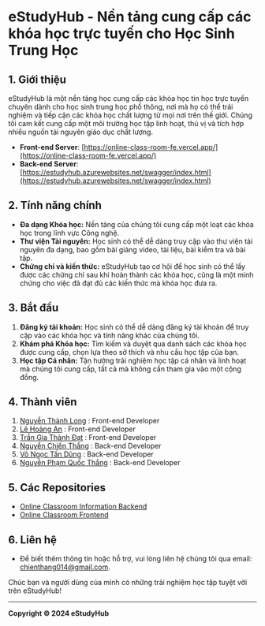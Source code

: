 
# eStudyHub - Nền tảng cung cấp các khóa học trực tuyến cho Học Sinh Trung Học

## 1. Giới thiệu
eStudyHub là một nền tảng học cung cấp các khóa học tin học trực tuyến chuyên dành cho học sinh trung học phổ thông, nơi mà họ có thể trải nghiệm và tiếp cận các khóa học chất lượng từ mọi nơi trên thế giới. Chúng tôi cam kết cung cấp một môi trường học tập linh hoạt, thú vị và tích hợp nhiều nguồn tài nguyên giáo dục chất lượng.

- **Front-end Server**: [https://online-class-room-fe.vercel.app/](https://online-class-room-fe.vercel.app/)
- **Back-end Server**: [https://estudyhub.azurewebsites.net/swagger/index.html](https://estudyhub.azurewebsites.net/swagger/index.html)

## 2. Tính năng chính
- **Đa dạng Khóa học:** Nền tảng của chúng tôi cung cấp một loạt các khóa học trong lĩnh vực Công nghệ.
- **Thư viện Tài nguyên:** Học sinh có thể dễ dàng truy cập vào thư viện tài nguyên đa dạng, bao gồm bài giảng video, tài liệu, bài kiểm tra và bài tập.
- **Chứng chỉ và kiến thức:** eStudyHub tạo cơ hội để học sinh có thể lấy được các chứng chỉ sau khi hoàn thành các khóa học, cũng là một minh chứng cho việc đã đạt đủ các kiến thức mà khóa học đưa ra.

## 3. Bắt đầu
1. **Đăng ký tài khoản:** Học sinh có thể dễ dàng đăng ký tài khoản để truy cập vào các khóa học và tính năng khác của chúng tôi.
2. **Khám phá Khóa học:** Tìm kiếm và duyệt qua danh sách các khóa học được cung cấp, chọn lựa theo sở thích và nhu cầu học tập của bạn.
3. **Học tập Cá nhân:** Tận hưởng trải nghiệm học tập cá nhân và linh hoạt mà chúng tôi cung cấp, tất cả mà không cần tham gia vào một cộng đồng.

## 4. Thành viên
1. [Nguyễn Thành Long](https://github.com/thanhlong109) :  Front-end Developer
2. [Lê Hoàng An](https://github.com/anlehoang6789) :  Front-end Developer
3. [Trần Gia Thành Đạt](https://github.com/dattgt) :  Front-end Developer
4. [Nguyễn Chiến Thắng](https://github.com/ChienThangnoT) :  Back-end Developer
5. [Võ Ngọc Tấn Dũng](https://github.com/GnuDNaT) :  Back-end Developer
6. [Nguyễn Phạm Quốc Thắng](https://github.com/thangnguyen8520) :  Back-end Developer

## 5. Các Repositories
- [Online Classroom Information Backend](https://github.com/ChienThangnoT/online-classrom-information-backend)
- [Online Classroom Frontend](https://github.com/thanhlong109/online-class-room-fe)

## 6. Liên hệ
- Để biết thêm thông tin hoặc hỗ trợ, vui lòng liên hệ chúng tôi qua email: chienthang014@gmail.com.

Chúc bạn và người dùng của mình có những trải nghiệm học tập tuyệt vời trên eStudyHub!

---

**Copyright © 2024 eStudyHub**
